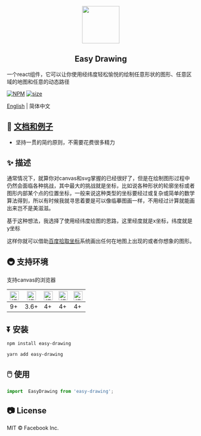 <p align="center">
    <img width="100" src="https://jinjilynn.github.io/imgs/easy-drawing.svg">
</p>

<h2 align="center">Easy Drawing</h2>


一个react组件，它可以让你使用经纬度轻松愉悦的绘制任意形状的图形、任意区域的地图和任意的动态路径


[![NPM](https://img.shields.io/badge/npm-v1.1.30-blue)](https://www.npmjs.com/package/easy-drawing)    [![size](https://img.shields.io/badge/size-39KB-green)](https://www.npmjs.com/package/easy-drawing)


[English](https://github.com/jinjilynn/easy-drawing/blob/master/README.en.md) | 简体中文

## 📄 [文档和例子](https://jinjilynn.github.io)

- 坚持一贯的简约原则，不需要花费很多精力

## ✨ 描述

通常情况下，就算你对canvas和svg掌握的已经很好了，但是在绘制图形过程中仍然会面临各种挑战，其中最大的挑战就是坐标，比如说各种形状的轮廓坐标或者图形内部某个点的位置坐标，一般来说这种类型的坐标要经过或复杂或简单的数学算法得到，所以有时候我就寻思着要是可以像临摹图画一样，不用经过计算就能画出来岂不是美滋滋。

基于这种想法，我选择了使用经纬度绘图的思路，这里经度就是x坐标，纬度就是y坐标

这样你就可以借助[百度拾取坐标](http://api.map.baidu.com/lbsapi/getpoint/index.html)系统画出任何在地图上出现的或者你想象的图形。


## 🚇 支持环境

支持canvas的浏览器

| <img src="https://jinjilynn.github.io/imgs/edge.png" alt="IE / Edge" width="24px" height="24px" />| <img src="https://jinjilynn.github.io/imgs/firefox.png" alt="IE / Edge" width="24px" height="24px" /> | <img src="https://jinjilynn.github.io/imgs/chrome.png" alt="IE / Edge" width="24px" height="24px" /> | <img src="https://jinjilynn.github.io/imgs/safari.png" alt="IE / Edge" width="24px" height="24px" /> | <img src="https://jinjilynn.github.io/imgs/opera.png" alt="IE / Edge" width="24px" height="24px" /> |
| --- |  --- | --- | --- | --- |
| 9+  | 3.6+ | 4+  | 4+  | 4+  |


## ⏬ 安装

```bash
npm install easy-drawing
```

```bash
yarn add easy-drawing
```


## 🖱️ 使用

```jsx
import  EasyDrawing from 'easy-drawing';
```

## 📷 License

MIT © Facebook Inc.